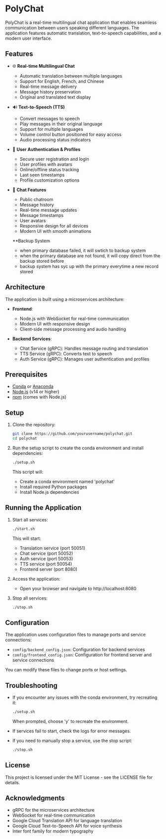 # PolyChat

PolyChat is a real-time multilingual chat application that enables seamless communication between users speaking different languages. The application features automatic translation, text-to-speech capabilities, and a modern user interface.

## Features

- 🌐 **Real-time Multilingual Chat**
  - Automatic translation between multiple languages
  - Support for English, French, and Chinese
  - Real-time message delivery
  - Message history preservation
  - Original and translated text display

- 🔊 **Text-to-Speech (TTS)**
  - Convert messages to speech
  - Play messages in their original language
  - Support for multiple languages
  - Volume control button positioned for easy access
  - Audio processing status indicators

- 👤 **User Authentication & Profiles**
  - Secure user registration and login
  - User profiles with avatars
  - Online/offline status tracking
  - Last seen timestamps
  - Profile customization options

- 💬 **Chat Features**
  - Public chatroom
  - Message history
  - Real-time message updates
  - Message timestamps
  - User avatars
  - Responsive design for all devices
  - Modern UI with smooth animations

   **Backup System
   - when primary database failed, it will swtich to backup system
   - when the primary database are not found, it will copy direct from the backup stored before
   - backup system has syc up with the primary everytime a new record stored

## Architecture

The application is built using a microservices architecture:

- **Frontend**: 
  - Node.js with WebSocket for real-time communication
  - Modern UI with responsive design
  - Client-side message processing and audio handling

- **Backend Services**:
  - Chat Service (gRPC): Handles message routing and translation
  - TTS Service (gRPC): Converts text to speech
  - Auth Service (gRPC): Manages user authentication and profiles

## Prerequisites

- [Conda](https://docs.conda.io/en/latest/miniconda.html) or [Anaconda](https://www.anaconda.com/products/distribution)
- [Node.js](https://nodejs.org/) (v14 or higher)
- [npm](https://www.npmjs.com/) (comes with Node.js)

## Setup

1. Clone the repository:
   ```bash
   git clone https://github.com/yourusername/polychat.git
   cd polychat
   ```

2. Run the setup script to create the conda environment and install dependencies:
   ```bash
   ./setup.sh
   ```

   This script will:
   - Create a conda environment named 'polychat'
   - Install required Python packages
   - Install Node.js dependencies

## Running the Application

1. Start all services:
   ```bash
   ./start.sh
   ```

   This will start:
   - Translation service (port 50051)
   - Chat service (port 50052)
   - Auth service (port 50053)
   - TTS service (port 50054)
   - Frontend server (port 8080)

2. Access the application:
   - Open your browser and navigate to http://localhost:8080

3. Stop all services:
   ```bash
   ./stop.sh
   ```

## Configuration

The application uses configuration files to manage ports and service connections:

- `config/backend_config.json`: Configuration for backend services
- `config/frontend_config.json`: Configuration for frontend server and service connections

You can modify these files to change ports or host settings.

## Troubleshooting

- If you encounter any issues with the conda environment, try recreating it:
  ```bash
  ./setup.sh
  ```
  When prompted, choose 'y' to recreate the environment.

- If services fail to start, check the logs for error messages.

- If you need to manually stop a service, use the stop script:
  ```bash
  ./stop.sh
  ```

## License

This project is licensed under the MIT License - see the LICENSE file for details.

## Acknowledgments

- gRPC for the microservices architecture
- WebSocket for real-time communication
- Google Cloud Translation API for language translation
- Google Cloud Text-to-Speech API for voice synthesis
- Inter font family for modern typography 